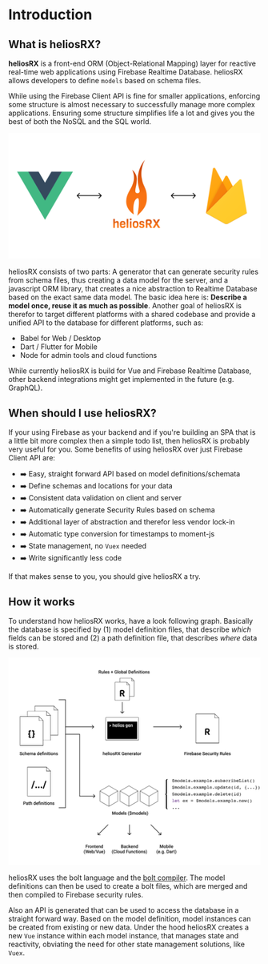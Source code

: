 # Introduction

## What is heliosRX?

**heliosRX** is a front-end ORM (Object-Relational Mapping) layer
for reactive real-time web applications using Firebase Realtime Database.
heliosRX allows developers to define `models` based on schema files.

<!--
Firebase Realtime Database is a managed NoSQL database hosted on
the Google Cloud infrastructure, that allows to save and retrieve data from a
JSON-like structure.
-->

While using the Firebase Client API is fine for smaller applications, enforcing
some structure is almost necessary to successfully manage more complex applications.
Ensuring some structure simplifies life a lot and gives you the best of both
the NoSQL and the SQL world.

![heliosRX](./img/helios-rx.png)

heliosRX consists of two parts: A generator that can generate security rules
from schema files, thus creating a data model for the server, and a javascript
ORM library, that creates a nice abstraction to Realtime Database based on the
exact same data model. The basic idea here is: **Describe a model once, reuse
it as much as possible**. Another goal of heliosRX is therefor to target
different platforms with a shared codebase and provide a unified API to
the database for different platforms, such as:

- Babel for Web / Desktop
- Dart / Flutter for Mobile
- Node for admin tools and cloud functions

<!--
The generic API includes a description of the database including:

- Storage paths (refs)
- Schemata
- Input validation rules
-->

While currently heliosRX is build for Vue and Firebase Realtime Database,
other backend integrations might get implemented in the future (e.g. GraphQL).

## When should I use heliosRX?

If your using Firebase as your backend and if you're building an SPA that
is a little bit more complex then a simple todo list, then heliosRX is
probably very useful for you. Some benefits of using heliosRX over
just Firebase Client API are:

- ➡️ Easy, straight forward API based on model definitions/schemata
- ➡️ Define schemas and locations for your data
- ➡️ Consistent data validation on client and server
- ➡️ Automatically generate Security Rules based on schema
- ➡️ Additional layer of abstraction and therefor less vendor lock-in
- ➡️ Automatic type conversion for timestamps to moment-js
- ➡️ State management, no `Vuex` needed
- ➡️ Write significantly less code

If that makes sense to you, you should give heliosRX a try.

## How it works

To understand how heliosRX works, have a look following graph. Basically the
database is specified by (1) model definition files, that describe *which* fields
can be stored and (2) a path definition file, that describes *where* data is
stored.

![heliosRX](./img/overview.png)

heliosRX uses the bolt language and the [bolt compiler](https://github.com/FirebaseExtended/bolt). The model definitions can then be used to create a
bolt files, which are merged and then compiled to Firebase security rules.

Also an API is generated that can be used to access the database in a straight
forward way. Based on the model definition, model instances can be created from
existing or new data. Under the hood heliosRX creates a new `Vue` instance within
each model instance, that manages state and reactivity, obviating the need
for other state management solutions, like `Vuex`.
